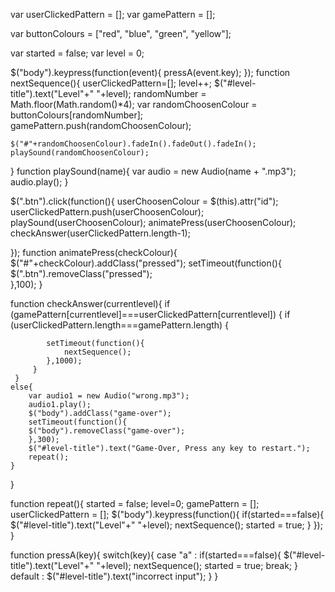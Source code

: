 
var userClickedPattern = [];
var gamePattern = [];

var buttonColours = ["red", "blue", "green", "yellow"];

var started = false;
var level = 0;

$("body").keypress(function(event){
    pressA(event.key);
});
function nextSequence(){
	userClickedPattern=[];
	level++;
	$("#level-title").text("Level"+" "+level);
	randomNumber = Math.floor(Math.random()*4);
    var randomChoosenColour = buttonColours[randomNumber];
    gamePattern.push(randomChoosenColour);

    $("#"+randomChoosenColour).fadeIn().fadeOut().fadeIn();
    playSound(randomChoosenColour);
}
function playSound(name){
   var audio = new Audio(name + ".mp3");
   audio.play();
}


$(".btn").click(function(){
	userChoosenColour = $(this).attr("id");
	userClickedPattern.push(userChoosenColour);
	playSound(userChoosenColour);
	animatePress(userChoosenColour);
	checkAnswer(userClickedPattern.length-1);

});
function animatePress(checkColour){
	$("#"+checkColour).addClass("pressed");
	setTimeout(function(){
	$(".btn").removeClass("pressed");	
	},100);
}


function checkAnswer(currentlevel){
    if (gamePattern[currentlevel]===userClickedPattern[currentlevel]) {
    	 if (userClickedPattern.length===gamePattern.length) {

    	 	setTimeout(function(){
    	 		nextSequence();
    	 	},1000);
    	 }
     }
   	else{
   		var audio1 = new Audio("wrong.mp3");
   		audio1.play();
   		$("body").addClass("game-over");
   		setTimeout(function(){
   	    $("body").removeClass("game-over");
   		},300);
   		$("#level-title").text("Game-Over, Press any key to restart.");
   		repeat();
   	}
}

function  repeat(){
	    started = false;
   		level=0;
   		gamePattern = [];
   		userClickedPattern = [];
        $("body").keypress(function(){
        if(started===false){
   	    $("#level-title").text("Level"+" "+level);
   	    nextSequence();
   	    started = true;
        }
        });
}


function pressA(key){
	switch(key){
		case "a" :  if(started===false){
   	                $("#level-title").text("Level"+" "+level);
   	                nextSequence();
   	                started = true;
                    break;
                    }
        default : $("#level-title").text("incorrect input");
	}
}
